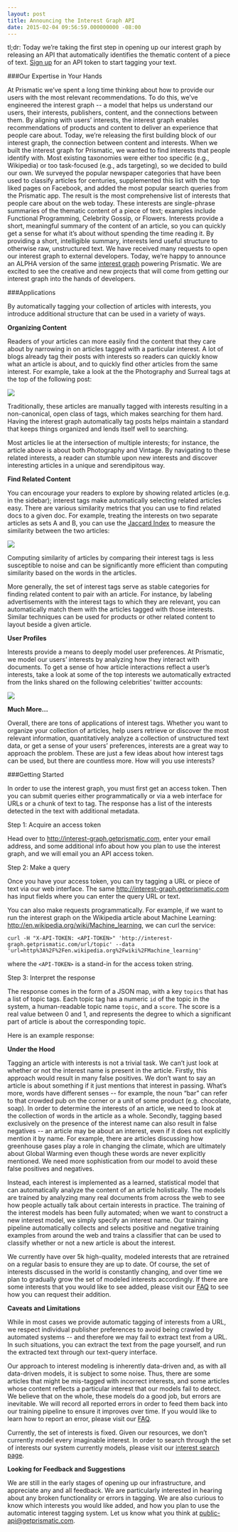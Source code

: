 ```yaml
---
layout: post
title: Announcing the Interest Graph API
date: 2015-02-04 09:56:59.000000000 -08:00
---
```

tl;dr: 
Today we’re taking the first step in opening up our interest graph by releasing an API that automatically identifies the thematic content of a piece of text.  [Sign up](http://interest-graph.getprismatic.com/) for an API token to start tagging your text.

###Our Expertise in Your Hands

At Prismatic we’ve spent a long time thinking about how to provide our users with the most relevant recommendations. To do this, we’ve engineered the interest graph -- a model that helps us understand our users, their interests, publishers, content, and the connections between them. By aligning with users’ interests, the interest graph enables recommendations of products and content to deliver an experience that people care about. Today, we’re releasing the first building block of our interest graph, the connection between content and interests.
When we built the interest graph for Prismatic, we wanted to find interests that people identify with. Most existing taxonomies were either too specific (e.g., Wikipedia) or too task-focused (e.g., ads targeting), so we decided to build our own. We surveyed the popular newspaper categories that have been used to classify articles for centuries, supplemented this list with the top liked pages on Facebook, and added the most popular search queries from the Prismatic app. The result is the most comprehensive list of interests that people care about on the web today.
These interests are single-phrase summaries of the thematic content of a piece of text; examples include Functional Programming, Celebrity Gossip, or Flowers. Interests provide a short, meaningful summary of the content of an article, so you can quickly get a sense for what it’s about without spending the time reading it. By providing a short, intelligible summary, interests lend useful structure to otherwise raw, unstructured text.
We have received many requests to open our interest graph to external developers. Today, we’re happy to announce an ALPHA version of the same [interest graph](http://interest-graph.getprismatic.com ) powering Prismatic. We are excited to see the creative and new projects that will come from getting our interest graph into the hands of developers.

###Applications

By automatically tagging your collection of articles with interests, you introduce additional structure that can be used in a variety of ways.

**Organizing Content**

Readers of your articles can more easily find the content that they care about by narrowing in on articles tagged with a particular interest. A lot of blogs already tag their posts with interests so readers can quickly know what an article is about, and to quickly find other articles from the same interest. For example, take a look at the the Photography and Surreal tags at the top of the following post:

![](/content/images/2015/02/image00.png)

Traditionally, these articles are manually tagged with interests resulting in a non-canonical, open class of tags, which makes searching for them hard. Having the interest graph automatically tag posts helps maintain a standard that keeps things organized and lends itself well to searching.

Most articles lie at the intersection of multiple interests; for instance, the article above is about both Photography and Vintage. By navigating to these related interests, a reader can stumble upon new interests and discover interesting articles in a unique and serendipitous way.

**Find Related Content**

You can encourage your readers to explore by showing related articles (e.g. in the sidebar); interest tags make automatically selecting related articles easy. There are various similarity metrics that you can use to find related docs to a given doc. For example, treating the interests on two separate articles as sets A and B, you can use the [Jaccard Index](http://en.wikipedia.org/wiki/Jaccard_index) to measure the similarity between the two articles:

![](/content/images/2015/02/Screen-Shot-2015-02-04-at-10-44-20-AM-1.png)

Computing similarity of articles by comparing their interest tags is less susceptible to noise and can be significantly more efficient than computing similarity based on the words in the articles.

More generally, the set of interest tags serve as stable categories for finding related content to pair with an article. For instance, by labeling advertisements with the interest tags to which they are relevant, you can automatically match them with the articles tagged with those interests. Similar techniques can be used for products or other related content to layout beside a given article. 

**User Profiles**

Interests provide a means to deeply model user preferences. At Prismatic, we model our users’ interests by analyzing how they interact with documents. To get a sense of how article interactions reflect a user’s interests, take a look at some of the top interests we automatically extracted from the links shared on the following celebrities’ twitter accounts:

![](/content/images/2015/02/Screen-Shot-2015-02-04-at-10-06-40-AM.png)

**Much More...**

Overall, there are tons of applications of interest tags. Whether you want to organize your collection of articles, help users retrieve or discover the most relevant information, quantitatively analyze a collection of unstructured text data, or get a sense of your users’ preferences, interests are a great way to approach the problem. These are just a few ideas about how interest tags can be used, but there are countless more. How will you use interests?

###Getting Started

In order to use the interest graph, you must first get an access token. Then you can submit queries either programmatically or via a web interface for URLs or a chunk of text to tag. The response has a list of the interests detected in the text with additional metadata.

Step 1: Acquire an access token

Head over to http://interest-graph.getprismatic.com, enter your email address, and some additional info about how you plan to use the interest graph, and we will email you an API access token.

Step 2: Make a query

Once you have your access token, you can try tagging a URL or piece of text via our web interface. The same http://interest-graph.getprismatic.com has input fields where you can enter the query URL or text. 

You can also make requests programmatically. For example, if we want to run the interest graph on the Wikipedia article about Machine Learning: http://en.wikipedia.org/wiki/Machine_learning, we can curl the service:

`curl -H "X-API-TOKEN: <API-TOKEN>" 'http://interest-graph.getprismatic.com/url/topic' --data 'url=http%3A%2F%2Fen.wikipedia.org%2Fwiki%2FMachine_learning'`

where the `<API-TOKEN>` is a stand-in for the access token string.

Step 3: Interpret the response

The response comes in the form of a JSON map, with a key `topics` that has a list of topic tags. Each topic tag has a numeric `id` of the topic in the system, a human-readable topic name `topic`, and a `score`. The score is a real value between 0 and 1, and represents the degree to which a significant part of article is about the corresponding topic.

Here is an example response:


<script src="https://gist.github.com/davegolland/436cfd899078bf8465e8.js"></script>


**Under the Hood**

Tagging an article with interests is not a trivial task. We can’t just look at whether or not the interest name is present in the article. Firstly, this approach would result in many false positives. We don’t want to say an article is about something if it just mentions that interest in passing. What’s more, words have different senses -- for example, the noun “bar” can refer to that crowded pub on the corner or a unit of some product (e.g. chocolate, soap). In order to determine the interests of an article, we need to look at the collection of words in the article as a whole. Secondly, tagging based exclusively on the presence of the interest name can also result in false negatives -- an article may be about an interest, even if it does not explicitly mention it by name. For example, there are articles discussing how greenhouse gases play a role in changing the climate, which are ultimately about Global Warming even though these words are never explicitly mentioned. We need more sophistication from our model to avoid these false positives and negatives.

Instead, each interest is implemented as a learned, statistical model that can automatically analyze the content of an article holistically. The models are trained by analyzing many real documents from across the web to see how people actually talk about certain interests in practice. The training of the interest models has been fully automated; when we want to construct a new interest model, we simply specify an interest name. Our training pipeline automatically collects and selects positive and negative training examples from around the web and trains a classifier that can be used to classify whether or not a new article is about the interest.

We currently have over 5k high-quality, modeled interests that are retrained on a regular basis to ensure they are up to date. Of course, the set of interests discussed in the world is constantly changing, and over time we plan to gradually grow the set of modeled interests accordingly. If there are some interests that you would like to see added, please visit our [FAQ](https://github.com/Prismatic/interest-graph/) to see how you can request their addition.

**Caveats and Limitations**

While in most cases we provide automatic tagging of interests from a URL, we respect individual publisher preferences to avoid being crawled by automated systems -- and therefore we may fail to extract text from a URL. In such situations, you can extract the text from the page yourself, and run the extracted text through our text-query interface.

Our approach to interest modeling is inherently data-driven and, as with all data-driven models, it is subject to some noise. Thus, there are some articles that might be mis-tagged with incorrect interests, and some articles whose content reflects a particular interest that our models fail to detect. We believe that on the whole, these models do a good job, but errors are inevitable. We will record all reported errors in order to feed them back into our training pipeline to ensure it improves over time. If you would like to learn how to report an error, please visit our [FAQ](http://interest-graph.getprismatic.com/faq).

Currently, the set of interests is fixed. Given our resources, we don’t currently model every imaginable interest. In order to search through the set of interests our system currently models, please visit our [interest search page](http://interest-graph.getprismatic.com/topic/search/human).

**Looking for Feedback and Suggestions**

We are still in the early stages of opening up our infrastructure, and appreciate any and all feedback. We are particularly interested in hearing about any broken functionality or errors in tagging. We are also curious to know which interests you would like added, and how you plan to use the automatic interest tagging system. Let us know what you think at public-api@getprismatic.com.
